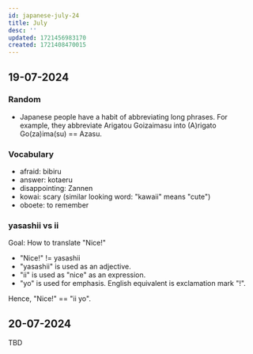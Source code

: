 ```yaml
---
id: japanese-july-24
title: July
desc: ''
updated: 1721456983170
created: 1721408470015
---
```


## 19-07-2024

### Random

- Japanese people have a habit of abbreviating long phrases. For example, they abbreviate Arigatou Goizaimasu into (A)rigato Go(za)ima(su) == Azasu.

### Vocabulary
- afraid: bibiru
- answer: kotaeru
- disappointing: Zannen
- kowai: scary (similar looking word: "kawaii" means "cute")
- oboete: to remember

### yasashii vs ii

Goal: How to translate "Nice!"

- "Nice!" != yasashii
- "yasashii" is used as an adjective.
- "ii" is used as "nice" as an expression.
- "yo" is used for emphasis. English equivalent is exclamation mark "!".

Hence, "Nice!" == "ii yo".

## 20-07-2024

TBD
